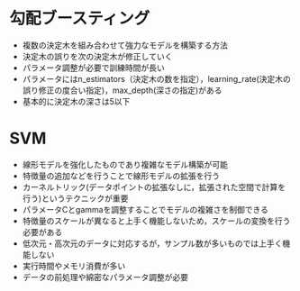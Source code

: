 # 勾配ブースティング
- 複数の決定木を組み合わせて強力なモデルを構築する方法
- 決定木の誤りを次の決定木が修正していく
- パラメータ調整が必要で訓練時間が長い
- パラメータにはn_estimators（決定木の数を指定），learning_rate(決定木の誤り修正の度合い指定)，max_depth(深さの指定)がある
- 基本的に決定木の深さは5以下

# SVM
- 線形モデルを強化したものであり複雑なモデル構築が可能
- 特徴量の追加などを行うことで線形モデルの拡張を行う
- カーネルトリック(データポイントの拡張なしに，拡張された空間で計算を行う)というテクニックが重要
- パラメータCとgammaを調整することでモデルの複雑さを制御できる
- 特徴量のスケールが異なると上手く機能しないため，スケールの変換を行う必要がある
- 低次元・高次元のデータに対応するが，サンプル数が多いものでは上手く機能しない
- 実行時間やメモリ消費が多い
- データの前処理や綿密なパラメータ調整が必要
